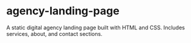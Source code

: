 # agency-landing-page
A static digital agency landing page built with HTML and CSS. Includes services, about, and contact sections.
